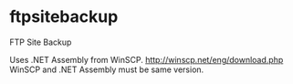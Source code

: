 ftpsitebackup
=============

FTP Site Backup

Uses .NET Assembly from WinSCP.
http://winscp.net/eng/download.php
WinSCP and .NET Assembly must be same version.
